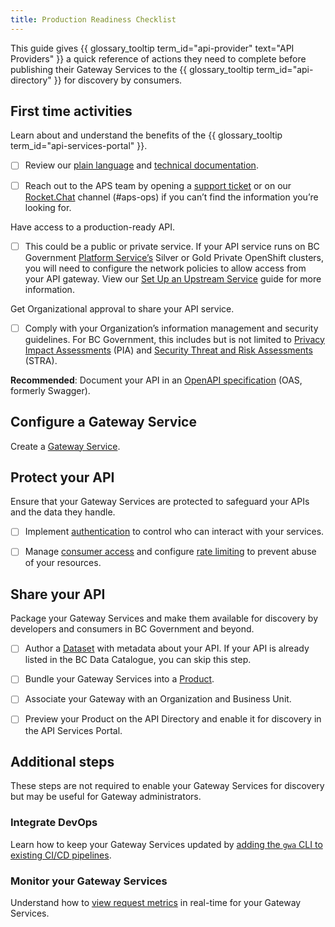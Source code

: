 ```yaml
---
title: Production Readiness Checklist
---
```


This guide gives
{{ glossary_tooltip term_id="api-provider" text="API Providers" }} a quick
reference of actions they need to complete before publishing their Gateway
Services to the {{ glossary_tooltip term_id="api-directory" }} for discovery by
consumers.

## First time activities

Learn about and understand the benefits of the
{{ glossary_tooltip term_id="api-services-portal" }}.

- [ ] Review our [plain language](https://www2.gov.bc.ca/gov/content/data/finding-and-sharing/api-management)
  and [technical documentation](https://developer.gov.bc.ca/docs/default/component/aps-infra-platform-docs/).
  
- [ ] Reach out to the APS team by opening a [support ticket](https://dpdd.atlassian.net/servicedesk/customer/portal/1/group/2)
  or on our [Rocket.Chat](https://docs.developer.gov.bc.ca/join-bc-rocket-chat/)
  channel (#aps-ops) if you can’t find the information you’re looking for.

Have access to a production-ready API.

- [ ] This could be a public or private service. If your API service runs on BC
  Government [Platform Service’s](https://digital.gov.bc.ca/cloud/services/)
  Silver or Gold Private OpenShift clusters, you will need to configure the
  network policies to allow access from your API gateway. View our [Set Up an
  Upstream Service](/how-to/upstream-services.md) guide for more information.

Get Organizational approval to share your API service.

- [ ] Comply with your Organization’s information management and security
  guidelines. For BC Government, this includes but is not limited to
  [Privacy Impact Assessments](https://www2.gov.bc.ca/gov/content/governments/services-for-government/information-management-technology/privacy/privacy-impact-assessments)
  (PIA) and [Security Threat and Risk Assessments](https://www2.gov.bc.ca/gov/content/governments/services-for-government/information-management-technology/information-security/security-threat-and-risk-assessment)
  (STRA).

**Recommended**: Document your API in an [OpenAPI specification](https://swagger.io/docs/specification/about/)
(OAS, formerly Swagger).

## Configure a Gateway Service

Create a [Gateway Service](/how-to/create-gateway-service.md).

## Protect your API

Ensure that your Gateway Services are protected to safeguard your APIs and the
data they handle.

- [ ] Implement [authentication](/how-to/client-cred-flow) to control who can
  interact with your services.

- [ ] Manage [consumer access](/how-to/api-access) and configure [rate limiting](/how-to/COMMON-CONFIG.md#rate-limiting)
  to prevent abuse of your resources.

## Share your API

Package your Gateway Services and make them available for discovery by
developers and consumers in BC Government and beyond.

- [ ] Author a [Dataset](/how-to/api-discovery.md/#create-a-dataset) with metadata
  about your API. If your API is already listed in the BC Data Catalogue, you
  can skip this step.

- [ ] Bundle your Gateway Services into a [Product](/how-to/api-discovery.md/#link-your-dataset-to-a-product).

- [ ] Associate your Gateway with an Organization and Business Unit.

- [ ] Preview your Product on the API Directory and enable it for discovery in the
  API Services Portal.

## Additional steps

These steps are not required to enable your Gateway Services for discovery but
may be useful for Gateway administrators.

### Integrate DevOps

Learn how to keep your Gateway Services updated by
[adding the `gwa` CLI  to existing CI/CD pipelines](/how-to/cicd-integration.md).

### Monitor your Gateway Services

Understand how to [view request metrics](/how-to/monitoring.md) in real-time
for your Gateway Services.
